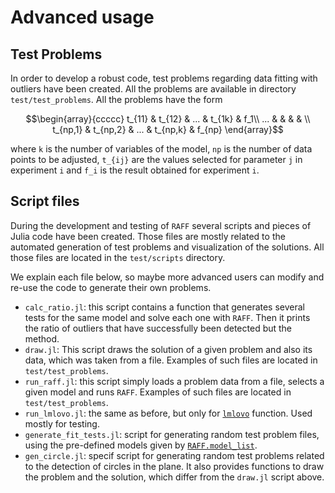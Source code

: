 # Advanced usage

## Test Problems

In order to develop a robust code, test problems regarding data
fitting with outliers have been created. All the problems are
available in directory `test/test_problems`. All the problems have the
form

```math
\begin{array}{ccccc}
	t_{11} & t_{12} & ... & t_{1k} & f_1\\
	... & & & & \\
	t_{np,1} & t_{np,2} & ... & t_{np,k} & f_{np}
\end{array}
```

where ``k`` is the number of variables of the model, ``np`` is the
number of data points to be adjusted, ``t_{ij}`` are the values
selected for parameter ``j`` in experiment ``i`` and ``f_i`` is the
result obtained for experiment ``i``.

## Script files

During the development and testing of `RAFF` several scripts and
pieces of Julia code have been created. Those files are mostly related
to the automated generation of test problems and visualization of the
solutions. All those files are located in the `test/scripts`
directory.

We explain each file below, so maybe more advanced users can modify
and re-use the code to generate their own problems.

  - `calc_ratio.jl`: this script contains a function that generates
    several tests for the same model and solve each one with
    `RAFF`. Then it prints the ratio of outliers that have
    successfully been detected but the method.
  - `draw.jl`: This script draws the solution of a given problem and
    also its data, which was taken from a file. Examples of such files
    are located in `test/test_problems`.
  - `run_raff.jl`: this script simply loads a problem data from a
    file, selects a given model and runs `RAFF`. Examples of such
    files are located in `test/test_problems`.
  - `run_lmlovo.jl`: the same as before, but only for [`lmlovo`](@ref)
    function. Used mostly for testing.
  - `generate_fit_tests.jl`: script for generating random test problem
    files, using the pre-defined models given by
    [`RAFF.model_list`](@ref).
  - `gen_circle.jl`: specif script for generating random test problems
    related to the detection of circles in the plane. It also provides
    functions to draw the problem and the solution, which differ from
    the `draw.jl` script above.
